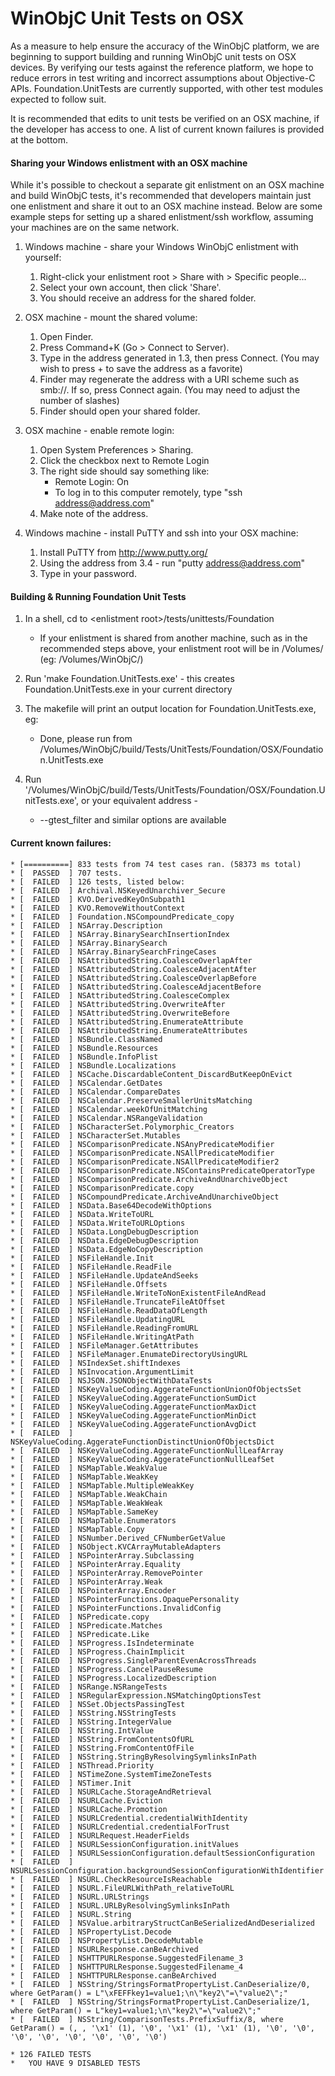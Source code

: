 # WinObjC Unit Tests on OSX

As a measure to help ensure the accuracy of the WinObjC platform, we are beginning to support building and running WinObjC unit tests on OSX devices. By verifying our tests against the reference platform, we hope to reduce errors in test writing and incorrect assumptions about Objective-C APIs. Foundation.UnitTests are currently supported, with other test modules expected to follow suit.

It is recommended that edits to unit tests be verified on an OSX machine, if the developer has access to one. A list of current known failures is provided at the bottom.

#### Sharing your Windows enlistment with an OSX machine

While it's possible to checkout a separate git enlistment on an OSX machine and build WinObjC tests, it's recommended that developers maintain just one enlistment and share it out to an OSX machine instead. Below are some example steps for setting up a shared enlistment/ssh workflow, assuming your machines are on the same network.

1. Windows machine - share your Windows WinObjC enlistment with yourself:

    1. Right-click your enlistment root > Share with > Specific people...
    2. Select your own account, then click 'Share'.
    3. You should receive an address for the shared folder.

2. OSX machine - mount the shared volume:

    1. Open Finder.
    2. Press Command+K (Go > Connect to Server).
    3. Type in the address generated in 1.3, then press Connect. (You may wish to press + to save the address as a favorite)
    4. Finder may regenerate the address with a URI scheme such as smb://. If so, press Connect again. (You may need to adjust the number of slashes)
    5. Finder should open your shared folder.

3. OSX machine - enable remote login:
    
    1. Open System Preferences > Sharing.
    2. Click the checkbox next to Remote Login
    3. The right side should say something like: 
        * Remote Login: On 
        * To log in to this computer remotely, type "ssh address@address.com"
    4. Make note of the address.
    
4. Windows machine - install PuTTY and ssh into your OSX machine:

    1. Install PuTTY from http://www.putty.org/
    2. Using the address from 3.4 - run "putty address@address.com"
    3. Type in your password.

#### Building & Running Foundation Unit Tests

1. In a shell, cd to \<enlistment root\>/tests/unittests/Foundation
    * If your enlistment is shared from another machine, such as in the recommended steps above, your enlistment root will be in /Volumes/ (eg: /Volumes/WinObjC/)
2. Run 'make Foundation.UnitTests.exe' - this creates Foundation.UnitTests.exe in your current directory
3. The makefile will print an output location for Foundation.UnitTests.exe, eg: 
    * Done, please run from /Volumes/WinObjC/build/Tests/UnitTests/Foundation/OSX/Foundation.UnitTests.exe

4. Run '/Volumes/WinObjC/build/Tests/UnitTests/Foundation/OSX/Foundation.UnitTests.exe', or your equivalent address - 
    * --gtest_filter and similar options are available

#### Current known failures:


    * [==========] 833 tests from 74 test cases ran. (58373 ms total)
    * [  PASSED  ] 707 tests.
    * [  FAILED  ] 126 tests, listed below:
    * [  FAILED  ] Archival.NSKeyedUnarchiver_Secure
    * [  FAILED  ] KVO.DerivedKeyOnSubpath1
    * [  FAILED  ] KVO.RemoveWithoutContext
    * [  FAILED  ] Foundation.NSCompoundPredicate_copy
    * [  FAILED  ] NSArray.Description
    * [  FAILED  ] NSArray.BinarySearchInsertionIndex
    * [  FAILED  ] NSArray.BinarySearch
    * [  FAILED  ] NSArray.BinarySearchFringeCases
    * [  FAILED  ] NSAttributedString.CoalesceOverlapAfter
    * [  FAILED  ] NSAttributedString.CoalesceAdjacentAfter
    * [  FAILED  ] NSAttributedString.CoalesceOverlapBefore
    * [  FAILED  ] NSAttributedString.CoalesceAdjacentBefore
    * [  FAILED  ] NSAttributedString.CoalesceComplex
    * [  FAILED  ] NSAttributedString.OverwriteAfter
    * [  FAILED  ] NSAttributedString.OverwriteBefore
    * [  FAILED  ] NSAttributedString.EnumerateAttribute
    * [  FAILED  ] NSAttributedString.EnumerateAttributes
    * [  FAILED  ] NSBundle.ClassNamed
    * [  FAILED  ] NSBundle.Resources
    * [  FAILED  ] NSBundle.InfoPlist
    * [  FAILED  ] NSBundle.Localizations
    * [  FAILED  ] NSCache.DiscardableContent_DiscardButKeepOnEvict
    * [  FAILED  ] NSCalendar.GetDates
    * [  FAILED  ] NSCalendar.CompareDates
    * [  FAILED  ] NSCalendar.PreserveSmallerUnitsMatching
    * [  FAILED  ] NSCalendar.weekOfUnitMatching
    * [  FAILED  ] NSCalendar.NSRangeValidation
    * [  FAILED  ] NSCharacterSet.Polymorphic_Creators
    * [  FAILED  ] NSCharacterSet.Mutables
    * [  FAILED  ] NSComparisonPredicate.NSAnyPredicateModifier
    * [  FAILED  ] NSComparisonPredicate.NSAllPredicateModifier
    * [  FAILED  ] NSComparisonPredicate.NSAllPredicateModifier2
    * [  FAILED  ] NSComparisonPredicate.NSContainsPredicateOperatorType
    * [  FAILED  ] NSComparisonPredicate.ArchiveAndUnarchiveObject
    * [  FAILED  ] NSComparisonPredicate.copy
    * [  FAILED  ] NSCompoundPredicate.ArchiveAndUnarchiveObject
    * [  FAILED  ] NSData.Base64DecodeWithOptions
    * [  FAILED  ] NSData.WriteToURL
    * [  FAILED  ] NSData.WriteToURLOptions
    * [  FAILED  ] NSData.LongDebugDescription
    * [  FAILED  ] NSData.EdgeDebugDescription
    * [  FAILED  ] NSData.EdgeNoCopyDescription
    * [  FAILED  ] NSFileHandle.Init
    * [  FAILED  ] NSFileHandle.ReadFile
    * [  FAILED  ] NSFileHandle.UpdateAndSeeks
    * [  FAILED  ] NSFileHandle.Offsets
    * [  FAILED  ] NSFileHandle.WriteToNonExistentFileAndRead
    * [  FAILED  ] NSFileHandle.TruncateFileAtOffset
    * [  FAILED  ] NSFileHandle.ReadDataOfLength
    * [  FAILED  ] NSFileHandle.UpdatingURL
    * [  FAILED  ] NSFileHandle.ReadingFromURL
    * [  FAILED  ] NSFileHandle.WritingAtPath
    * [  FAILED  ] NSFileManager.GetAttributes
    * [  FAILED  ] NSFileManager.EnumateDirectoryUsingURL
    * [  FAILED  ] NSIndexSet.shiftIndexes
    * [  FAILED  ] NSInvocation.ArgumentLimit
    * [  FAILED  ] NSJSON.JSONObjectWithDataTests
    * [  FAILED  ] NSKeyValueCoding.AggerateFunctionUnionOfObjectsSet
    * [  FAILED  ] NSKeyValueCoding.AggerateFunctionSumDict
    * [  FAILED  ] NSKeyValueCoding.AggerateFunctionMaxDict
    * [  FAILED  ] NSKeyValueCoding.AggerateFunctionMinDict
    * [  FAILED  ] NSKeyValueCoding.AggerateFunctionAvgDict
    * [  FAILED  ] NSKeyValueCoding.AggerateFunctionDistinctUnionOfObjectsDict
    * [  FAILED  ] NSKeyValueCoding.AggerateFunctionNullLeafArray
    * [  FAILED  ] NSKeyValueCoding.AggerateFunctionNullLeafSet
    * [  FAILED  ] NSMapTable.WeakValue
    * [  FAILED  ] NSMapTable.WeakKey
    * [  FAILED  ] NSMapTable.MultipleWeakKey
    * [  FAILED  ] NSMapTable.WeakChain
    * [  FAILED  ] NSMapTable.WeakWeak
    * [  FAILED  ] NSMapTable.SameKey
    * [  FAILED  ] NSMapTable.Enumerators
    * [  FAILED  ] NSMapTable.Copy
    * [  FAILED  ] NSNumber.Derived_CFNumberGetValue
    * [  FAILED  ] NSObject.KVCArrayMutableAdapters
    * [  FAILED  ] NSPointerArray.Subclassing
    * [  FAILED  ] NSPointerArray.Equality
    * [  FAILED  ] NSPointerArray.RemovePointer
    * [  FAILED  ] NSPointerArray.Weak
    * [  FAILED  ] NSPointerArray.Encoder
    * [  FAILED  ] NSPointerFunctions.OpaquePersonality
    * [  FAILED  ] NSPointerFunctions.InvalidConfig
    * [  FAILED  ] NSPredicate.copy
    * [  FAILED  ] NSPredicate.Matches
    * [  FAILED  ] NSPredicate.Like
    * [  FAILED  ] NSProgress.IsIndeterminate
    * [  FAILED  ] NSProgress.ChainImplicit
    * [  FAILED  ] NSProgress.SingleParentEvenAcrossThreads
    * [  FAILED  ] NSProgress.CancelPauseResume
    * [  FAILED  ] NSProgress.LocalizedDescription
    * [  FAILED  ] NSRange.NSRangeTests
    * [  FAILED  ] NSRegularExpression.NSMatchingOptionsTest
    * [  FAILED  ] NSSet.ObjectsPassingTest
    * [  FAILED  ] NSString.NSStringTests
    * [  FAILED  ] NSString.IntegerValue
    * [  FAILED  ] NSString.IntValue
    * [  FAILED  ] NSString.FromContentsOfURL
    * [  FAILED  ] NSString.FromContentOfFile
    * [  FAILED  ] NSString.StringByResolvingSymlinksInPath
    * [  FAILED  ] NSThread.Priority
    * [  FAILED  ] NSTimeZone.SystemTimeZoneTests
    * [  FAILED  ] NSTimer.Init
    * [  FAILED  ] NSURLCache.StorageAndRetrieval
    * [  FAILED  ] NSURLCache.Eviction
    * [  FAILED  ] NSURLCache.Promotion
    * [  FAILED  ] NSURLCredential.credentialWithIdentity
    * [  FAILED  ] NSURLCredential.credentialForTrust
    * [  FAILED  ] NSURLRequest.HeaderFields
    * [  FAILED  ] NSURLSessionConfiguration.initValues
    * [  FAILED  ] NSURLSessionConfiguration.defaultSessionConfiguration
    * [  FAILED  ] NSURLSessionConfiguration.backgroundSessionConfigurationWithIdentifier
    * [  FAILED  ] NSURL.CheckResourceIsReachable
    * [  FAILED  ] NSURL.FileURLWithPath_relativeToURL
    * [  FAILED  ] NSURL.URLStrings
    * [  FAILED  ] NSURL.URLByResolvingSymlinksInPath
    * [  FAILED  ] NSURL.String
    * [  FAILED  ] NSValue.arbitraryStructCanBeSerializedAndDeserialized
    * [  FAILED  ] NSPropertyList.Decode
    * [  FAILED  ] NSPropertyList.DecodeMutable
    * [  FAILED  ] NSURLResponse.canBeArchived
    * [  FAILED  ] NSHTTPURLResponse.SuggestedFilename_3
    * [  FAILED  ] NSHTTPURLResponse.SuggestedFilename_4
    * [  FAILED  ] NSHTTPURLResponse.canBeArchived
    * [  FAILED  ] NSString/StringsFormatPropertyList.CanDeserialize/0, where GetParam() = L"\xFEFFkey1=value1;\n\"key2\"=\"value2\";"
    * [  FAILED  ] NSString/StringsFormatPropertyList.CanDeserialize/1, where GetParam() = L"key1=value1;\n\"key2\"=\"value2\";"
    * [  FAILED  ] NSString/ComparisonTests.PrefixSuffix/8, where GetParam() = (, , '\x1' (1), '\0', '\x1' (1), '\x1' (1), '\0', '\0', '\0', '\0', '\0', '\0', '\0', '\0')

    * 126 FAILED TESTS
    *   YOU HAVE 9 DISABLED TESTS